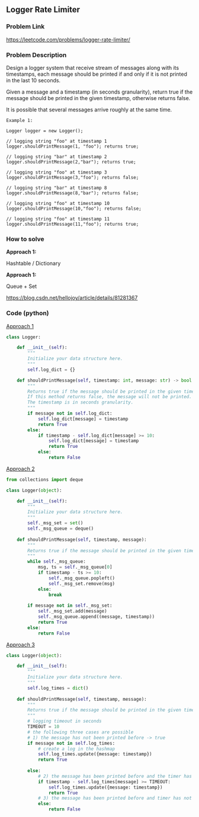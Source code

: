 ## Logger Rate Limiter

### Problem Link

https://leetcode.com/problems/logger-rate-limiter/

### Problem Description 

Design a logger system that receive stream of messages along with its timestamps, each message should be printed if and only if it is not printed in the last 10 seconds.

Given a message and a timestamp (in seconds granularity), return true if the message should be printed in the given timestamp, otherwise returns false.

It is possible that several messages arrive roughly at the same time.

```
Example 1: 

Logger logger = new Logger();

// logging string "foo" at timestamp 1
logger.shouldPrintMessage(1, "foo"); returns true; 

// logging string "bar" at timestamp 2
logger.shouldPrintMessage(2,"bar"); returns true;

// logging string "foo" at timestamp 3
logger.shouldPrintMessage(3,"foo"); returns false;

// logging string "bar" at timestamp 8
logger.shouldPrintMessage(8,"bar"); returns false;

// logging string "foo" at timestamp 10
logger.shouldPrintMessage(10,"foo"); returns false;

// logging string "foo" at timestamp 11
logger.shouldPrintMessage(11,"foo"); returns true;
```

### How to solve 

**Approach 1:** 

Hashtable / Dictionary

**Approach 1:** 

Queue + Set

https://blog.csdn.net/hellojoy/article/details/81281367

### Code (python)

[Approach 1](https://github.com/yanray/leetcode/blob/master/problems/0359Logger_Rate_Limiter/0359Logger_Rate_Limiter1.py)

```python
class Logger:

    def __init__(self):
        """
        Initialize your data structure here.
        """
        self.log_dict = {}

    def shouldPrintMessage(self, timestamp: int, message: str) -> bool:
        """
        Returns true if the message should be printed in the given timestamp, otherwise returns false.
        If this method returns false, the message will not be printed.
        The timestamp is in seconds granularity.
        """
        if message not in self.log_dict:
            self.log_dict[message] = timestamp
            return True
        else:
            if timestamp - self.log_dict[message] >= 10:
                self.log_dict[message] = timestamp
                return True
            else:
                return False
```


[Approach 2](https://github.com/yanray/leetcode/blob/master/problems/0359Logger_Rate_Limiter/0359Logger_Rate_Limiter2.py)

```python
from collections import deque

class Logger(object):

    def __init__(self):
        """
        Initialize your data structure here.
        """
        self._msg_set = set()
        self._msg_queue = deque()
    
    def shouldPrintMessage(self, timestamp, message):
        """
        Returns true if the message should be printed in the given timestamp, otherwise returns false.
        """
        while self._msg_queue:
            msg, ts = self._msg_queue[0]
            if timestamp - ts >= 10:
                self._msg_queue.popleft()
                self._msg_set.remove(msg)
            else:
                break
        
        if message not in self._msg_set:
            self._msg_set.add(message)
            self._msg_queue.append((message, timestamp))
            return True
        else:
            return False
```


[Approach 3](https://github.com/yanray/leetcode/blob/master/problems/0359Logger_Rate_Limiter/0359Logger_Rate_Limiter3.py)

```python
class Logger(object):

    def __init__(self):
        """
        Initialize your data structure here.
        """
        self.log_times = dict()
    
    def shouldPrintMessage(self, timestamp, message):
        """
        Returns true if the message should be printed in the given timestamp, otherwise returns false.
        """
        # logging timeout in seconds
        TIMEOUT = 10
        # the following three cases are possible
        # 1) the message has not been printed before -> true
        if message not in self.log_times:
            # create a log in the hashmap
            self.log_times.update({message: timestamp})
            return True
        
        else:
            # 2) the message has been printed before and the timer has expired -> true
            if timestamp - self.log_times[message] >= TIMEOUT:
                self.log_times.update({message: timestamp})
                return True
            # 3) the message has been printed before and timer has not expired -> false
            else:
                return False
```

